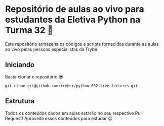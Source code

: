 # Repositório de aulas ao vivo para estudantes da Eletiva Python na Turma 32 🐍

Este repositório armazena os códigos e scripts fornecidos durante as aulas ao vivo pelas pessoas especialistas da Trybe.

## Iniciando

Basta clonar o repositório 😎

```
git clone git@github.com:tryber/python-032-live-lectures.git
```

## Estrutura

Todos os conteúdos dados em aulas estarão no seu respectivo Pull Request! Aproveite esses conteúdos para estudar 😉
